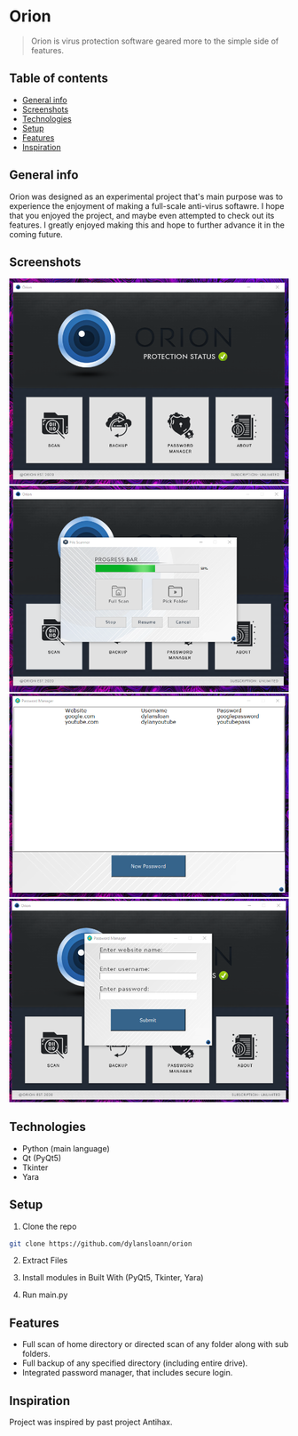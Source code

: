 # Orion
> Orion is virus protection software geared more to the simple side of features.

## Table of contents
* [General info](#general-info)
* [Screenshots](#screenshots)
* [Technologies](#technologies)
* [Setup](#setup)
* [Features](#features)
* [Inspiration](#inspiration)

## General info
Orion was designed as an experimental project that's main purpose was to experience the enjoyment of making a full-scale anti-virus softawre. 
I hope that you enjoyed the project, and maybe even attempted to check out its features. I greatly enjoyed making this and hope to further 
advance it in the coming future.

## Screenshots
![MainGUI](./assets/readme/mainGUI.png)
![File Scanner](./assets/readme/scan.png)
![Password Manager (1)](./assets/readme/password1.png)
![Password Manager (2)](./assets/readme/password2.png)

## Technologies
* Python (main language)
* Qt (PyQt5)
* Tkinter
* Yara

## Setup
1. Clone the repo
```sh
git clone https://github.com/dylansloann/orion
```
2. Extract Files

3. Install modules in Built With (PyQt5, Tkinter, Yara)

3. Run main.py

## Features
* Full scan of home directory or directed scan of any folder along with sub folders.
* Full backup of any specified directory (including entire drive).
* Integrated password manager, that includes secure login.

## Inspiration
Project was inspired by past project Antihax.